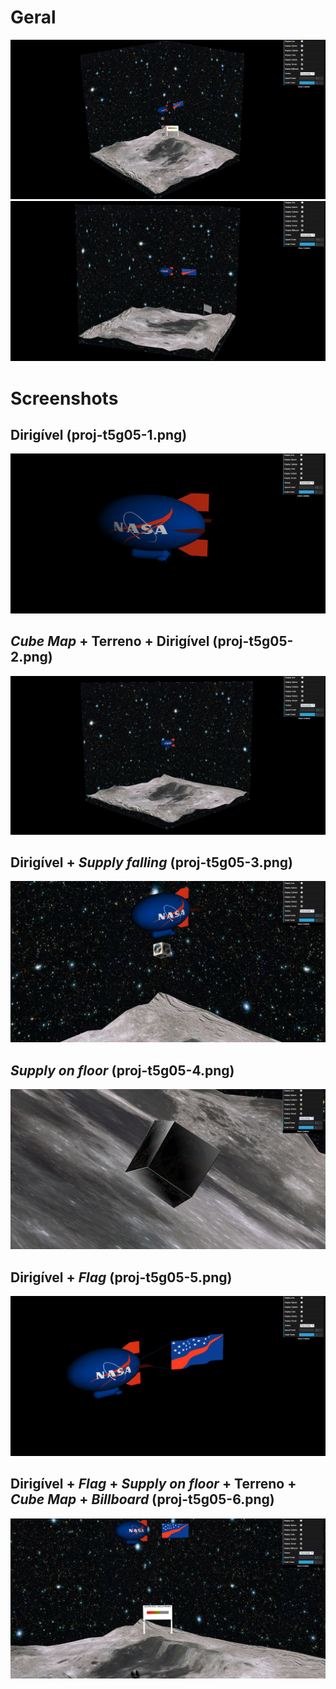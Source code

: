 # Geral

![](proj-t5g05-1.png)
![](proj-t5g05-2.png)

# Screenshots

## Dirigível (proj-t5g05-1.png)
![](Screenshots/proj-t5g05-1.png)

## *Cube Map* + Terreno + Dirigível (proj-t5g05-2.png)
![](Screenshots/proj-t5g05-2.png)

## Dirigível + *Supply falling* (proj-t5g05-3.png)
![](Screenshots/proj-t5g05-3.png)

## *Supply on floor* (proj-t5g05-4.png)
![](Screenshots/proj-t5g05-4.png)

## Dirigível + *Flag* (proj-t5g05-5.png)
![](Screenshots/proj-t5g05-5.png)

## Dirigível + *Flag* + *Supply on floor* + Terreno + *Cube Map* + *Billboard* (proj-t5g05-6.png)
![](Screenshots/proj-t5g05-6.png)
